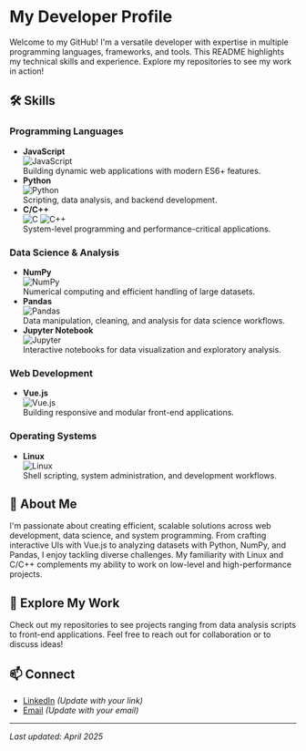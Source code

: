# My Developer Profile

Welcome to my GitHub! I'm a versatile developer with expertise in multiple programming languages, frameworks, and tools. This README highlights my technical skills and experience. Explore my repositories to see my work in action!

## 🛠️ Skills

### Programming Languages
- **JavaScript**  
  ![JavaScript](https://img.shields.io/badge/JavaScript-F7DF1E?style=flat&logo=javascript&logoColor=black)  
  Building dynamic web applications with modern ES6+ features.
- **Python**  
  ![Python](https://img.shields.io/badge/Python-3776AB?style=flat&logo=python&logoColor=white)  
  Scripting, data analysis, and backend development.
- **C/C++**  
  ![C](https://img.shields.io/badge/C-A8B9CC?style=flat&logo=c&logoColor=black) ![C++](https://img.shields.io/badge/C++-00599C?style=flat&logo=c%2B%2B&logoColor=white)  
  System-level programming and performance-critical applications.

### Data Science & Analysis
- **NumPy**  
  ![NumPy](https://img.shields.io/badge/NumPy-013243?style=flat&logo=numpy&logoColor=white)  
  Numerical computing and efficient handling of large datasets.
- **Pandas**  
  ![Pandas](https://img.shields.io/badge/Pandas-150458?style=flat&logo=pandas&logoColor=white)  
  Data manipulation, cleaning, and analysis for data science workflows.
- **Jupyter Notebook**  
  ![Jupyter](https://img.shields.io/badge/Jupyter-F37626?style=flat&logo=jupyter&logoColor=white)  
  Interactive notebooks for data visualization and exploratory analysis.

### Web Development
- **Vue.js**  
  ![Vue.js](https://img.shields.io/badge/Vue.js-4FC08D?style=flat&logo=vuedotjs&logoColor=white)  
  Building responsive and modular front-end applications.

### Operating Systems
- **Linux**  
  ![Linux](https://img.shields.io/badge/Linux-FCC624?style=flat&logo=linux&logoColor=black)  
  Shell scripting, system administration, and development workflows.

## 📖 About Me
I'm passionate about creating efficient, scalable solutions across web development, data science, and system programming. From crafting interactive UIs with Vue.js to analyzing datasets with Python, NumPy, and Pandas, I enjoy tackling diverse challenges. My familiarity with Linux and C/C++ complements my ability to work on low-level and high-performance projects.

## 🚀 Explore My Work
Check out my repositories to see projects ranging from data analysis scripts to front-end applications. Feel free to reach out for collaboration or to discuss ideas!

## 📫 Connect
- [LinkedIn](https://www.linkedin.com/in/your-profile) *(Update with your link)*
- [Email](mailto:your.email@example.com) *(Update with your email)*

---

*Last updated: April 2025*
